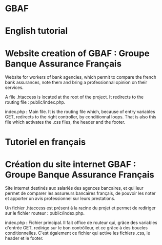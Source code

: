 # GBAF

# English tutorial

# Website creation of GBAF : Groupe Banque Assurance Français

Website for workers of bank agencies, which permit to compare the french bank assurances, note them and bring a professionnal opinion on their services.

A file .htaccess is located at the root of the project. It redirects to the routing file : public/index.php.

index.php : Main file. It is the routing file which, because of entry variables GET, redirects to the right controller, by conditionnal loops.
That is also this file which activates the .css files, the header and the footer.



# Tutoriel en français

# Création du site internet GBAF : Groupe Banque Assurance Français

Site internet destinés aux salariés des agences bancaires, et qui leur permet de
comparer les assureurs bancaires français, de pouvoir les noter et apporter un avis professionnel sur leurs prestations.

Un fichier .htaccess est présent à la racine du projet et permet de rediriger sur le fichier routeur : public/index.php.

index.php : Fichier principal. Il fait office de routeur qui, grâce des variables d'entrée GET, redirige sur le bon contrôlleur, et ce grâce à des boucles conditionnelles.
C'est également ce fichier qui active les fichiers .css, le header et le footer.





